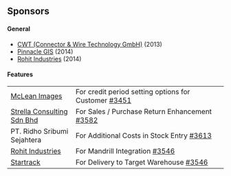 ## Sponsors


#### General

- [CWT (Connector & Wire Technology GmbH)](http://www.cwt-assembly.com/) (2013)
- [Pinnacle GIS](http://pinnaclegis.com.au/) (2014)
- [Rohit Industries](www.rigpl.com) (2014)


#### Features

<table style="width: 100%">
	<tbody>
		<tr>
			<td style="width: 30%">
				<a href="http://www.mcleans.net.au">McLean Images</a>
			</td>
			<td>
				For credit period setting options
				for Customer <a href="https://github.com/frappe/erpnext/issues/3451">#3451</a>
			</td>
		</tr>
		<tr>
			<td style="width: 30%">
				<a href="http://www.strellagroup.com">Strella Consulting Sdn Bhd</a>
			</td>
			<td>
				For Sales / Purchase Return Enhancement <a href="https://github.com/frappe/erpnext/issues/3582">#3582</a>
			</td>
		</tr>
		<tr>
			<td style="width: 30%">
				PT. Ridho Sribumi Sejahtera
			</td>
			<td>
				For Additional Costs in Stock Entry <a href="https://github.com/frappe/erpnext/issues/3613">#3613</a>
			</td>
		</tr>
		<tr>
			<td style="width: 30%">
				<a href="http://www.rigpl.com">Rohit Industries</a>
			</td>
			<td>
				For Mandrill Integration <a href="https://github.com/frappe/erpnext/issues/3546">#3546</a>
			</td>
		</tr>
		<tr>
			<td style="width: 30%">
				<a href="http://www.gps.gt">Startrack</a>
			</td>
			<td>
				For Delivery to Target Warehouse <a href="https://github.com/frappe/erpnext/issues/3970">#3546</a>
			</td>
		</tr>
	</tbody>
</table>
